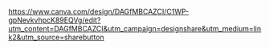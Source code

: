 https://www.canva.com/design/DAGfMBCAZCI/C1WP-gpNevkvhpcK89EQVg/edit?utm_content=DAGfMBCAZCI&utm_campaign=designshare&utm_medium=link2&utm_source=sharebutton
